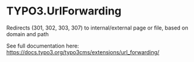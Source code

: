 # TYPO3.UrlForwarding
Redirects (301, 302, 303, 307) to internal/external page or file, based on domain and path

See full documentation here: 
https://docs.typo3.org/typo3cms/extensions/url_forwarding/
